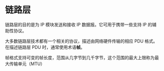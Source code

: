 # 链路层

链路层的目的是为 IP 模块发送和接收 IP 数据报。它可用于携带一些支持 IP 的辅助性协议。

大多数链路层技术都有一个相关的协议，描述由网络硬件传输的相应 PDU 格式。在描述链路层 PDU 时，通常使用术语**帧**。

帧格式支持可变的帧长度，范围从几字节到几千字节，这个范围的最大上限称为最大传输单元（MTU）
